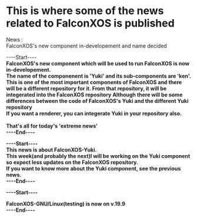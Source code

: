 # This is where some of the news related to FalconXOS is published

News :
<br> 
FalconXOS's new component in-developement and name decided

----Start----
<br>
<b>
FalconXOS's new component which will be used to run FalconXOS is now in-developement.
<br>
The name of the componenent is 'Yuki' and its sub-components are 'ken'.
<br>
This is one of the most important components of FalconXOS and there will be a different repository 
for it.
<b>
From that repository, it will be integerated into the FalconXOS repository
<b>
Although there will be some differences between the code of FalconXOS's Yuki and the different Yuki repository
<br>
If you want a renderer, you can integerate Yuki in your repository also.
<br>
<br>
That's all for today's 'extreme news'
</b>
<br>
----End----

----Start----
<br>
<b>
This news is about FalconXOS-Yuki.
<br>
This week(and probably the next)I will be working on the Yuki component so expect less updates on the FalconXOS repository.
<br>
If you want to know more about the Yuki component, see the previous news.
</b>
<br>
----End----

----Start----

FalconXOS-GNU/Linux(testing) is now on v.19.9
<br>
----End----
